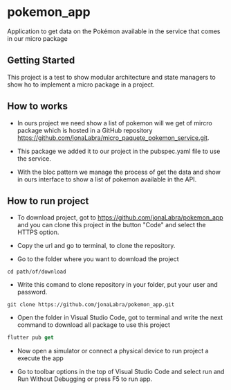 # pokemon_app

Application to get data on the Pokémon available in the service that comes in our micro package

## Getting Started

This project is a test to show modular architecture and state managers to show ho to implement a micro package in a project.

## How to works

* In ours project we need show a list of pokemon will we get of mircro package which is hosted in a GitHub repository https://github.com/jonaLabra/micro_paquete_pokemon_service.git.

* This package we added it to our project in the pubspec.yaml file to use the service.

* With the bloc pattern we manage the process of get the data and show in ours interface to show a list of pokemon available in the API.


## How to run project

* To download project, got to https://github.com/jonaLabra/pokemon_app and you can clone this project in the button "Code" and select the HTTPS option.

* Copy the url and go to terminal, to clone the repository.

* Go to the folder where you want to download the project
  
```terminal
cd path/of/download
```

* Write this comand to clone repository in your folder, put your user and password.

```git
git clone https://github.com/jonaLabra/pokemon_app.git
```

* Open the folder in Visual Studio Code, got to terminal and write the next command to download all package to use this project

```dart
flutter pub get
```

* Now open a simulator or connect a physical device to run project a execute the app

* Go to toolbar options in the top of Visual Studio Code and select run and Run Without Debugging or press F5 to run app.
